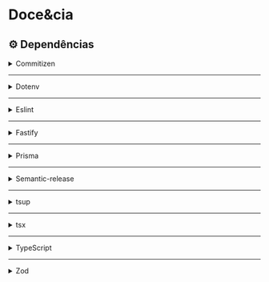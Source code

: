 # Doce&cia

## ⚙️ Dependências

<details>
  <summary><a>Commitizen</a></summary>

```sh
$ npm i commitizen -D

# Configuração do Commitizen
$ npx commitizen init cz-conventional-changelog --save-dev --save-exact
```

Atualizar `.git/hooks/prepare-commit-msg` com o código:

```sh
#!/bin/bash
exec < /dev/tty && node_modules/.bin/cz --hook || true
```

</details>

---

<details>
  <summary><a>Dotenv</a></summary>

```sh
$ npm i dotenv
```

</details>

---

<details>
  <summary><a>Eslint</a></summary>

```sh
$ npm i eslint -D

# Configuração do Eslint
$ npx eslint --init
```

</details>

---

<details>
  <summary><a>Fastify</a></summary>

```sh
$ npm i fastify
```

</details>

---

<details>
  <summary><a>Prisma</a></summary>

```sh
$ npm i prisma -D

$ npm i @prisma/client

# Inicializar o prisma
$ npx prisma init
```

</details>

---

<details>
  <summary><a>Semantic-release</a></summary>

```sh
$ npm i semantic-release -D

# Plugins adicionais
$ npm i @semantic-release/git @semantic-release/changelog -D
```

</details>

---

<details>
  <summary><a>tsup</a></summary>

```sh
$ npm i tsup -D
```

</details>

---

<details>
  <summary><a>tsx</a></summary>

```sh
$ npm i tsx -D
```

</details>

---

<details>
  <summary><a>TypeScript</a></summary>

```sh
# Instalação do TypeScript e das tipagens para node
$ npm i typescript @types/node -D

# Inicializando o TypeScript
$ npx tsc --init
```

</details>

---

<details>
  <summary><a>Zod</a></summary>
  
  ```sh
  $ npm i zod
  ```
</details>
